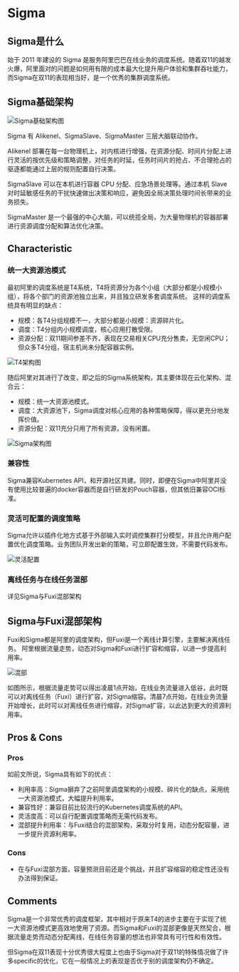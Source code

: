 # Sigma
## Sigma是什么

始于 2011 年建设的 Sigma 是服务阿里巴巴在线业务的调度系统。随着双11的越发火爆，阿里面对的问题是如何用有限的成本最大化提升用户体验和集群吞吐能力，而Sigma在双11的表现相当好，是一个优秀的集群调度系统。

## Sigma基础架构

![Sigma基础架构图](https://github.com/592McAvoy/homework1/blob/master/%E5%9B%BE%E7%89%87/%E6%9E%B6%E6%9E%84%E5%9B%BE.png)

Sigma 有 Alikenel、SigmaSlave、SigmaMaster 三层大脑联动协作。

Alikenel 部署在每一台物理机上，对内核进行增强，在资源分配、时间片分配上进行灵活的按优先级和策略调整，对任务的时延，任务时间片的抢占、不合理抢占的驱逐都能通过上层的规则配置自行决策。

SigmaSlave 可以在本机进行容器 CPU 分配、应急场景处理等。通过本机 Slave 对时延敏感任务的干扰快速做出决策和响应，避免因全局决策处理时间长带来的业务损失。

SigmaMaster 是一个最强的中心大脑，可以统揽全局，为大量物理机的容器部署进行资源调度分配和算法优化决策。

## Characteristic
### 统一大资源池模式
最初阿里的调度系统是T4系统，T4将资源分为各个小组（大部分都是小规模小组），将各个部门的资源池独立出来，并且独立研发多套调度系统。
这样的调度系统具有明显的缺点：
- 规模：各T4分组规模不一，大部分都是小规模：资源碎片化。
- 调度：T4分组内小规模调度，核心应用打散受限。
- 资源分配：双11期间参差不齐，表现在交易相关CPU充分售卖，无空闲CPU；但众多T4分组，宿主机尚未分配容器实例。

![T4架构图](https://github.com/592McAvoy/homework1/blob/master/%E5%9B%BE%E7%89%87/T4.png)

随后阿里对其进行了改变，即之后的Sigma系统架构，其主要体现在云化架构、混合云：
- 规模：统一大资源池模式。
- 调度：大资源池下，Sigma调度对核心应用的各种策略保障，得以更充分地发挥价值。
- 资源分配：双11充分只用了所有资源，没有闲置。

![Sigma架构图](https://github.com/592McAvoy/homework1/blob/master/%E5%9B%BE%E7%89%87/Sigma.png)

### 兼容性
Sigma兼容Kubernetes API，和开源社区共建。同时，即便在Sigma中阿里并没有使用比较普遍的docker容器而是自行研发的Pouch容器，但其依旧兼容OCI标准。

### 灵活可配置的调度策略
Sigma允许以插件化地方式基于外部输入实时调控集群打分模型，并且允许用户配置优化调度策略。业务团队开发出新的策略，可立即配置生效，不需要代码发布。

![灵活配置](https://github.com/592McAvoy/homework1/blob/master/%E5%9B%BE%E7%89%87/%E7%81%B5%E6%B4%BB%E9%85%8D%E7%BD%AE.png)

### 离线任务与在线任务混部
详见Sigma与Fuxi混部架构

## Sigma与Fuxi混部架构
Fuxi和Sigma都是阿里的调度架构，但Fuxi是一个离线计算引擎，主要解决离线任务。
阿里根据流量走势，动态对Sigma和Fuxi进行扩容和缩容，以进一步提高利用率。

![混部](https://github.com/592McAvoy/homework1/blob/master/%E5%9B%BE%E7%89%87/%E6%B7%B7%E9%83%A8.png)

如图所示，根据流量走势可以得出凌晨1点开始，在线业务流量进入低谷，此时既可以对离线任务（Fuxi）进行扩容，对Sigma缩容。清晨7点开始，在线业务流量开始增长，此时可以对离线任务进行缩容，对Sigma扩容，以此达到更大的资源利用率。

## Pros & Cons
### Pros
如前文所说，Sigma具有如下的优点：
- 利用率高：Sigma摒弃了之前阿里调度架构的小规模、碎片化的缺点，采用统一大资源池模式，大幅提升利用率。
- 兼容性好：兼容目前比较流行的Kubernetes调度系统的API。
- 灵活度高：可以自行配置调度策略而无需代码发布。
- 混部提升利用率：与Fuxi结合的混部架构，采取分时复用，动态分配容量，进一步提升资源利用率。

### Cons
- 在与Fuxi混部方面，容量预测目前还是个挑战，并且扩容缩容的稳定性还没有办法得到保证。

## Comments
Sigma是一个非常优秀的调度框架，其中相对于原来T4的进步主要在于实现了统一大资源池模式更高效地使用了资源。而Sigma和Fuxi的混部更像是天然契合，根据流量走势而动态分配离线、在线任务容量的想法也非常具有可行性和有效性。

但Sigma在双11表现十分优秀很大程度上也由于Sigma对于双11的特殊情况做了许多specific的优化，它在一般情况上的表现是否优于别的调度架构仍不确定。
